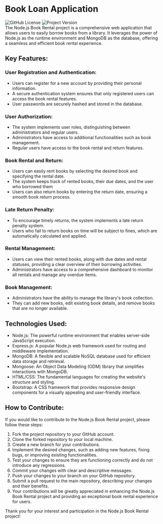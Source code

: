# Book Loan Application
![GitHub License](https://img.shields.io/badge/license-MIT-brightgreen)
![Project Version](https://img.shields.io/badge/version-2.0-informational)<br>
The Node.js Book Rental project is a comprehensive web application that allows users to easily borrow books from a library. It leverages the power of Node.js as the runtime environment and MongoDB as the database, offering a seamless and efficient book rental experience.

## Key Features:

<h3>User Registration and Authentication:</h3>
<ul>
  <li>Users can register for a new account by providing their personal information.</li>
  <li>A secure authentication system ensures that only registered users can access the book rental features.</li>
  <li>User passwords are securely hashed and stored in the database.</li>
</ul>
<h3>User Authorization:</h3>
<ul>
  <li>The system implements user roles, distinguishing between administrators and regular users.</li>
  <li>Administrators have access to additional functionalities such as book management.</li>
  <li>Regular users have access to the book rental and return features.</li>
</ul>
<h3>Book Rental and Return:</h3>
<ul>
  <li>Users can easily rent books by selecting the desired book and specifying the rental date.</li>
  <li>The system keeps track of rented books, their due dates, and the user who borrowed them</li>
  <li>Users can also return books by entering the return date, ensuring a smooth book return process.</li>
</ul>
<h3>Late Return Penalty:</h3>
<ul>
  <li>To encourage timely returns, the system implements a late return penalty system.</li>
  <li>Users who fail to return books on time will be subject to fines, which are automatically calculated and applied.</li>
</ul>
<h3>Rental Management:</h3>
<ul>
<li>Users can view their rented books, along with due dates and rental statuses, providing a clear overview of their borrowing activities.</li>
<li>Administrators have access to a comprehensive dashboard to monitor all rentals and manage any overdue items.</li>
</ul>
<h3>Book Management:</h3>
<ul>
<li>Administrators have the ability to manage the library's book collection.</li>
<li>They can add new books, edit existing book details, and remove books that are no longer available.</li>
</ul>

## Technologies Used:

<ul>
<li>Node.js: The powerful runtime environment that enables server-side JavaScript execution.</li>
<li>Express.js: A popular Node.js web framework used for routing and middleware implementation.</li>
<li>MongoDB: A flexible and scalable NoSQL database used for efficient data storage and retrieval.</li>
<li>Mongoose: An Object Data Modeling (ODM) library that simplifies interactions with MongoDB.</li>
<li>HTML/CSS: The fundamental languages for creating the website's structure and styling.</li>
<li>Bootstrap: A CSS framework that provides responsive design components for a visually appealing and user-friendly interface.</li>
</ul>

## How to Contribute:
If you would like to contribute to the Node.js Book Rental project, please follow these steps:
<ol>
<li>Fork the project repository to your GitHub account.</li>
<li>Clone the forked repository to your local machine.</li>
<li>Create a new branch for your contributions.</li>
<li>Implement the desired changes, such as adding new features, fixing bugs, or improving existing functionalities.</li>
<li>Test your changes to ensure they are functioning correctly and do not introduce any regressions.</li>
<li>Commit your changes with clear and descriptive messages.</li>
<li>Push your changes to your branch on your GitHub repository.</li>
<li>Submit a pull request to the main repository, describing your changes and their benefits.</li>
<li>Your contributions will be greatly appreciated in enhancing the Node.js Book Rental project and providing an exceptional book rental experience for users.</li>
</ol>

Thank you for your interest and participation in the Node.js Book Rental project!
